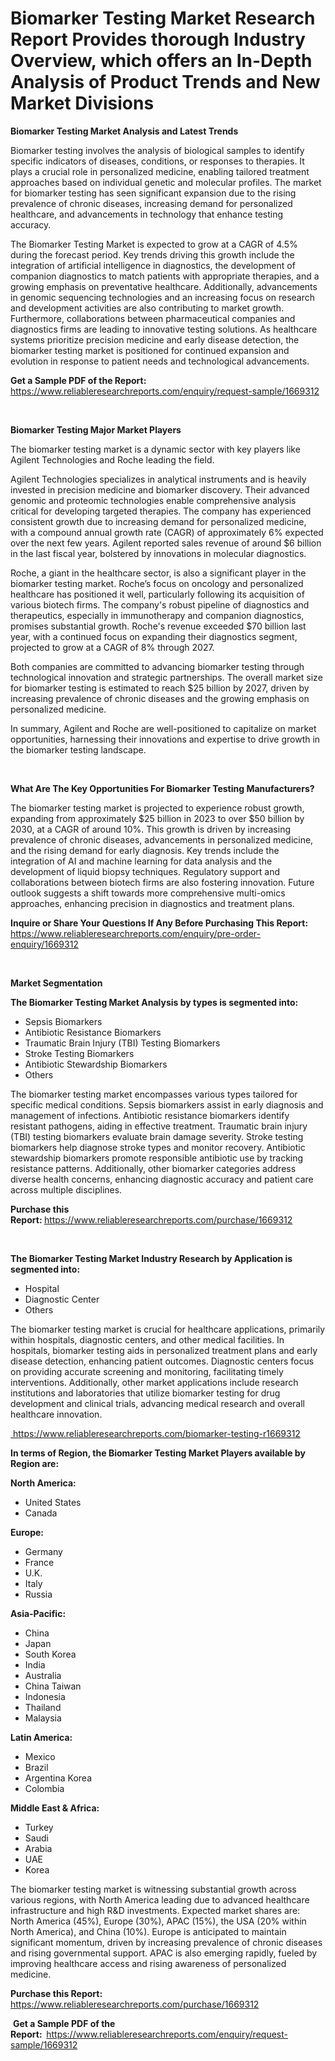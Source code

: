 <p><h1>Biomarker Testing Market Research Report Provides thorough Industry Overview, which offers an In-Depth Analysis of Product Trends and New Market Divisions</h1></p><p><strong>Biomarker Testing Market Analysis and Latest Trends</strong></p>
<p><p>Biomarker testing involves the analysis of biological samples to identify specific indicators of diseases, conditions, or responses to therapies. It plays a crucial role in personalized medicine, enabling tailored treatment approaches based on individual genetic and molecular profiles. The market for biomarker testing has seen significant expansion due to the rising prevalence of chronic diseases, increasing demand for personalized healthcare, and advancements in technology that enhance testing accuracy.</p><p>The Biomarker Testing Market is expected to grow at a CAGR of 4.5% during the forecast period. Key trends driving this growth include the integration of artificial intelligence in diagnostics, the development of companion diagnostics to match patients with appropriate therapies, and a growing emphasis on preventative healthcare. Additionally, advancements in genomic sequencing technologies and an increasing focus on research and development activities are also contributing to market growth. Furthermore, collaborations between pharmaceutical companies and diagnostics firms are leading to innovative testing solutions. As healthcare systems prioritize precision medicine and early disease detection, the biomarker testing market is positioned for continued expansion and evolution in response to patient needs and technological advancements.</p></p>
<p><strong>Get a Sample PDF of the Report:&nbsp;</strong> <a href="https://www.reliableresearchreports.com/enquiry/request-sample/1669312?utm_campaign=16&utm_medium=2&utm_source=Github&utm_content=ia&utm_term=19042025&utm_id=biomarker-testing">https://www.reliableresearchreports.com/enquiry/request-sample/1669312</a></p>
<p>&nbsp;</p>
<p><strong>Biomarker Testing Major Market Players</strong></p>
<p><p>The biomarker testing market is a dynamic sector with key players like Agilent Technologies and Roche leading the field. </p><p>Agilent Technologies specializes in analytical instruments and is heavily invested in precision medicine and biomarker discovery. Their advanced genomic and proteomic technologies enable comprehensive analysis critical for developing targeted therapies. The company has experienced consistent growth due to increasing demand for personalized medicine, with a compound annual growth rate (CAGR) of approximately 6% expected over the next few years. Agilent reported sales revenue of around $6 billion in the last fiscal year, bolstered by innovations in molecular diagnostics.</p><p>Roche, a giant in the healthcare sector, is also a significant player in the biomarker testing market. Roche’s focus on oncology and personalized healthcare has positioned it well, particularly following its acquisition of various biotech firms. The company's robust pipeline of diagnostics and therapeutics, especially in immunotherapy and companion diagnostics, promises substantial growth. Roche's revenue exceeded $70 billion last year, with a continued focus on expanding their diagnostics segment, projected to grow at a CAGR of 8% through 2027.</p><p>Both companies are committed to advancing biomarker testing through technological innovation and strategic partnerships. The overall market size for biomarker testing is estimated to reach $25 billion by 2027, driven by increasing prevalence of chronic diseases and the growing emphasis on personalized medicine. </p><p>In summary, Agilent and Roche are well-positioned to capitalize on market opportunities, harnessing their innovations and expertise to drive growth in the biomarker testing landscape.</p></p>
<p>&nbsp;</p>
<p><strong>What Are The Key Opportunities For Biomarker Testing Manufacturers?</strong></p>
<p><p>The biomarker testing market is projected to experience robust growth, expanding from approximately $25 billion in 2023 to over $50 billion by 2030, at a CAGR of around 10%. This growth is driven by increasing prevalence of chronic diseases, advancements in personalized medicine, and the rising demand for early diagnosis. Key trends include the integration of AI and machine learning for data analysis and the development of liquid biopsy techniques. Regulatory support and collaborations between biotech firms are also fostering innovation. Future outlook suggests a shift towards more comprehensive multi-omics approaches, enhancing precision in diagnostics and treatment plans.</p></p>
<p><strong>Inquire or Share Your Questions If Any Before Purchasing This Report:</strong> <a href="https://www.reliableresearchreports.com/enquiry/pre-order-enquiry/1669312?utm_campaign=16&utm_medium=2&utm_source=Github&utm_content=ia&utm_term=19042025&utm_id=biomarker-testing">https://www.reliableresearchreports.com/enquiry/pre-order-enquiry/1669312</a></p>
<p>&nbsp;</p>
<p><strong>Market Segmentation</strong></p>
<p><strong>The Biomarker Testing Market Analysis by types is segmented into:</strong></p>
<p><ul><li>Sepsis Biomarkers</li><li>Antibiotic Resistance Biomarkers</li><li>Traumatic Brain Injury (TBI) Testing Biomarkers</li><li>Stroke Testing Biomarkers</li><li>Antibiotic Stewardship Biomarkers</li><li>Others</li></ul></p>
<p><p>The biomarker testing market encompasses various types tailored for specific medical conditions. Sepsis biomarkers assist in early diagnosis and management of infections. Antibiotic resistance biomarkers identify resistant pathogens, aiding in effective treatment. Traumatic brain injury (TBI) testing biomarkers evaluate brain damage severity. Stroke testing biomarkers help diagnose stroke types and monitor recovery. Antibiotic stewardship biomarkers promote responsible antibiotic use by tracking resistance patterns. Additionally, other biomarker categories address diverse health concerns, enhancing diagnostic accuracy and patient care across multiple disciplines.</p></p>
<p><strong>Purchase this Report:&nbsp;</strong><a href="https://www.reliableresearchreports.com/purchase/1669312?utm_campaign=16&utm_medium=2&utm_source=Github&utm_content=ia&utm_term=19042025&utm_id=biomarker-testing">https://www.reliableresearchreports.com/purchase/1669312</a></p>
<p>&nbsp;</p>
<p><strong>The Biomarker Testing Market Industry Research by Application is segmented into:</strong></p>
<p><ul><li>Hospital</li><li>Diagnostic Center</li><li>Others</li></ul></p>
<p><p>The biomarker testing market is crucial for healthcare applications, primarily within hospitals, diagnostic centers, and other medical facilities. In hospitals, biomarker testing aids in personalized treatment plans and early disease detection, enhancing patient outcomes. Diagnostic centers focus on providing accurate screening and monitoring, facilitating timely interventions. Additionally, other market applications include research institutions and laboratories that utilize biomarker testing for drug development and clinical trials, advancing medical research and overall healthcare innovation.</p></p>
<p><a href="https://www.reliableresearchreports.com/biomarker-testing-r1669312?utm_campaign=16&utm_medium=2&utm_source=Github&utm_content=ia&utm_term=19042025&utm_id=biomarker-testing">&nbsp;https://www.reliableresearchreports.com/biomarker-testing-r1669312</a></p>
<p><strong>In terms of Region, the Biomarker Testing Market Players available by Region are:</strong></p>
<p>
    <p> <strong> North America: </strong>
        <ul>
            <li>United States</li>
            <li>Canada</li>
        </ul>
        </p> 
    <p> <strong> Europe: </strong>
        <ul>
            <li>Germany</li>
            <li>France</li>
            <li>U.K.</li>
            <li>Italy</li>
            <li>Russia</li>
        </ul>
        </p> 
    <p> <strong> Asia-Pacific: </strong>
        <ul>
            <li>China</li>
            <li>Japan</li>
            <li>South Korea</li>
            <li>India</li>
            <li>Australia</li>
            <li>China Taiwan</li>
            <li>Indonesia</li>
            <li>Thailand</li>
            <li>Malaysia</li>
        </ul>
        </p> 
    <p> <strong> Latin America: </strong>
        <ul>
            <li>Mexico</li>
            <li>Brazil</li>
            <li>Argentina Korea</li>
            <li>Colombia</li>
        </ul>
        </p> 
    <p> <strong> Middle East & Africa: </strong>
        <ul>
            <li>Turkey</li>
            <li>Saudi</li>
            <li>Arabia</li>
            <li>UAE</li>
            <li>Korea</li>
        </ul>
    </p>
    </p>
<p><p>The biomarker testing market is witnessing substantial growth across various regions, with North America leading due to advanced healthcare infrastructure and high R&D investments. Expected market shares are: North America (45%), Europe (30%), APAC (15%), the USA (20% within North America), and China (10%). Europe is anticipated to maintain significant momentum, driven by increasing prevalence of chronic diseases and rising governmental support. APAC is also emerging rapidly, fueled by improving healthcare access and rising awareness of personalized medicine.</p></p>
<p><strong>Purchase this Report: </strong><a href="https://www.reliableresearchreports.com/purchase/1669312?utm_campaign=16&utm_medium=2&utm_source=Github&utm_content=ia&utm_term=19042025&utm_id=biomarker-testing">https://www.reliableresearchreports.com/purchase/1669312</a></p>
<p>&nbsp;<strong>Get a Sample PDF of the Report:&nbsp;&nbsp;</strong><a href="https://www.reliableresearchreports.com/enquiry/request-sample/1669312?utm_campaign=16&utm_medium=2&utm_source=Github&utm_content=ia&utm_term=19042025&utm_id=biomarker-testing">https://www.reliableresearchreports.com/enquiry/request-sample/1669312</a></p>
<p><strong></strong></p>
<p><p></p><p></p><p></p></p>